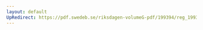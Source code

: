 ```yaml
---
layout: default
UpRedirect: https://pdf.swedeb.se/riksdagen-volumeG-pdf/199394/reg_199394/reg_199394_0104.pdf
---
```

